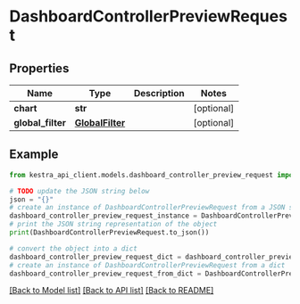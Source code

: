 # DashboardControllerPreviewRequest


## Properties

Name | Type | Description | Notes
------------ | ------------- | ------------- | -------------
**chart** | **str** |  | [optional] 
**global_filter** | [**GlobalFilter**](GlobalFilter.md) |  | [optional] 

## Example

```python
from kestra_api_client.models.dashboard_controller_preview_request import DashboardControllerPreviewRequest

# TODO update the JSON string below
json = "{}"
# create an instance of DashboardControllerPreviewRequest from a JSON string
dashboard_controller_preview_request_instance = DashboardControllerPreviewRequest.from_json(json)
# print the JSON string representation of the object
print(DashboardControllerPreviewRequest.to_json())

# convert the object into a dict
dashboard_controller_preview_request_dict = dashboard_controller_preview_request_instance.to_dict()
# create an instance of DashboardControllerPreviewRequest from a dict
dashboard_controller_preview_request_from_dict = DashboardControllerPreviewRequest.from_dict(dashboard_controller_preview_request_dict)
```
[[Back to Model list]](../README.md#documentation-for-models) [[Back to API list]](../README.md#documentation-for-api-endpoints) [[Back to README]](../README.md)


